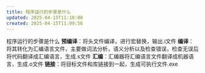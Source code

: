 ```yaml
---
title: 程序运行的步骤是什么
updated: 2025-04-15T11:10:08
created: 2025-04-15T11:09:56
---
```


程序运行的步骤是什么
**预编译**：将头文件编译，进行宏替换，输出.i文件
**编译**：将其转化为汇编语言文件，主要做词法分析，语义分析以及检查错误，检查无误后将代码翻译成汇编语言，生成.s文件
**汇编**：汇编器将汇编语言文件翻译成机器语言，生成.o文件
**链接**：将目标文件和库链接到一起，生成可执行文件.exe

